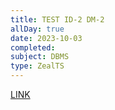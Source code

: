 ```yaml
---
title: TEST ID-2 DM-2
allDay: true
date: 2023-10-03
completed: 
subject: DBMS
type: ZealTS
---
```

[LINK](https://uxkhzfstdjcborfuyyknhkhbyfnskrywvveioufkbjkupomnptjwvhbavkysuhi.vercel.app/solution.html?testId=622065a845e7e84cb6a60679&test_id=7)